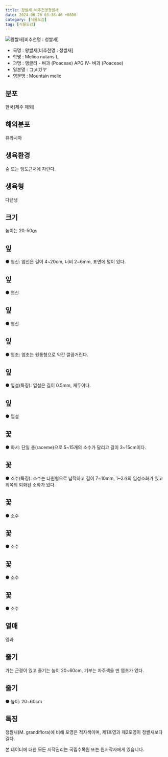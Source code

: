 ```yaml
---
title: 왕쌀새_비추천명청쌀새
date: 2024-06-26 03:38:46 +0800
category: [식물도감]
tag: [식물도감]
---
```




![왕쌀새[비추천명 : 청쌀새]](/fileUpload/plants/basic/Gramineae/Melica/14561/1_th2.JPG)
- 국명 : 왕쌀새[비추천명 : 청쌀새]
- 학명 : Melica nutans L.
- 과명 : 앵글러 - 벼과 (Poaceae) APG Ⅳ- 벼과 (Poaceae)
- 일본명 : コメガヤ
- 영문명 : Mountain melic


## 분포
한국(제주 제외)
## 해외분포
유라시아
## 생육환경
숲 또는 임도근처에 자란다.
## 생육형
다년생
## 크기
높이는 20-50㎝
## 잎
● 엽신: 엽신은 길이 4~20cm, 너비 2~6mm, 표면에 털이 있다.
## 잎
● 엽신
## 잎
● 엽신
## 잎
● 엽초: 엽초는 원통형으로 약간 깔끔거린다.
## 잎
● 옆설(특징): 엽설은 길이 0.5mm, 재두이다.
## 잎
● 엽설
## 꽃
● 화서: 단일 총(raceme)으로 5~15개의 소수가 달리고 길이 3~15cm이다.
## 꽃
● 소수(특징): 소수는 타원형으로 납작하고 길이 7~10mm, 1~2개의 임성소화가 있고 위쪽의 퇴화된 소화가 있다.
## 꽃
● 소수
## 꽃
● 소수
## 꽃
● 소수
## 꽃
● 소수
## 열매
영과
## 줄기
가는 근경이 있고 줄기는 높이 20~60cm, 기부는 자주색을 띤 엽초가 있다.
## 줄기
● 높이: 20~60cm
## 특징
청쌀새(M. grandiflora)에 비해 포영은 적자색이며, 제1포영과 제2포영이 청쌀새보다 길다.






본 데이터에 대한 모든 저작권리는 국립수목원 또는 원저작자에게 있습니다.
